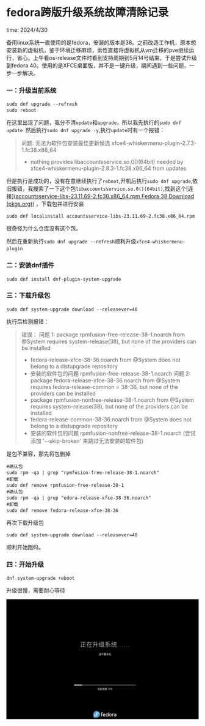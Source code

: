 # fedora跨版升级系统故障清除记录

time: 2024/4/30

  备用linux系统一直使用的是fedora，安装的版本是38。之前改造工作机，原本想安装新的虚拟机，鉴于环境迁移麻烦，索性直接将虚拟机从vm迁移的pve继续运行，省心。上午看os-release文件时看到支持周期到5月14号结束，于是尝试升级到fedora 40。使用的是XFCE桌面版，并不是一键升级，期间遇到一些问题，一步一步解决。

### 一：升级当前系统

```shell
sudo dnf upgrade --refresh
sudo reboot
```

在这里出现了问题，我分不清`update`和`upgrade`，所以我先执行的`sudo dnf update `然后执行`sudo dnf upgrade -y`,执行`update`时有一个报错：

>  问题: 无法为软件包安装最佳更新候选 xfce4-whiskermenu-plugin-2.7.3-1.fc38.x86_64
>
>   - nothing provides libaccountsservice.so.0()(64bit) needed by xfce4-whiskermenu-plugin-2.8.3-1.fc38.x86_64 from updates

但是执行是成功的，没有在意继续执行了`reboot`,开机后执行`sudo dnf upgrade`,依旧报错，我搜索了一下这个包`libaccountsservice.so.0()(64bit)`,找到这个[连接]([accountsservice-libs-23.11.69-2.fc38.x86_64.rpm Fedora 38 Download (pkgs.org)](https://fedora.pkgs.org/38/fedora-x86_64/accountsservice-libs-23.11.69-2.fc38.x86_64.rpm.html)) ，下载包并进行安装

```shell
sudo dnf localinstall accountsservice-libs-23.11.69-2.fc38.x86_64.rpm
```

很奇怪为什么仓库没有这个包。

然后在重新执行`sudo dnf upgrade --refresh`顺利升级`xfce4-whiskermenu-plugin`

### 二：安装dnf插件

```shell
sudo dnf install dnf-plugin-system-upgrade
```

### 三：下载升级包

```shell
sudo dnf system-upgrade download --releasever=40
```

执行后检测报错：

> 错误：
>  问题 1: package rpmfusion-free-release-38-1.noarch from @System requires system-release(38), but none of the providers can be installed
>   - fedora-release-xfce-38-36.noarch from @System  does not belong to a distupgrade repository
>   - 安装的软件包的问题 rpmfusion-free-release-38-1.noarch
>  问题 2: package fedora-release-xfce-38-36.noarch from @System requires fedora-release-common = 38-36, but none of the providers can be installed
>   - package rpmfusion-nonfree-release-38-1.noarch from @System requires system-release(38), but none of the providers can be installed
>   - fedora-release-common-38-36.noarch from @System  does not belong to a distupgrade repository
>   - 安装的软件包的问题 rpmfusion-nonfree-release-38-1.noarch
> (尝试添加 '--skip-broken' 来跳过无法安装的软件包)

是包不兼容，那先将包删掉

```shell
#确认包
sudo rpm -qa | grep "rpmfusion-free-release-38-1.noarch"
#卸载
sudo dnf remove rpmfusion-free-release-38-1
#确认包
sudo rpm -qa | grep "edora-release-xfce-38-36.noarch"
#卸载
sudo dnf remove fedora-release-xfce-38-36
```

再次下载升级包

```shell
sudo dnf system-upgrade download --releasever=40
```

顺利开始跑码。

### 四：开始升级

```shell
dnf system-upgrade reboot
```

升级很慢，需要耐心等待

![image-20240429165210289](./image-20240429165210289.png)
